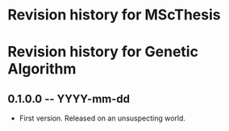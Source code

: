 # Revision history for MScThesis
# Revision history for Genetic Algorithm

## 0.1.0.0 -- YYYY-mm-dd

* First version. Released on an unsuspecting world.
